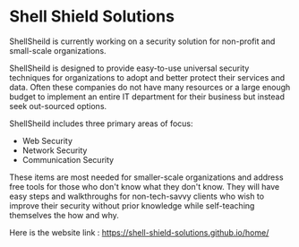 # Shell Shield Solutions

ShellSheild is currently working on a security solution for non-profit and small-scale organizations.

ShellSheild is designed to provide easy-to-use universal security techniques for organizations to adopt and better protect their services and data. Often these companies do not have many resources or a large enough budget to implement an entire IT department for their business but instead seek out-sourced options.

ShellSheild includes three primary areas of focus:
- Web Security
- Network Security
- Communication Security

These items are most needed for smaller-scale organizations and address free tools for those who don't know what they don't know. They will have easy steps and walkthroughs for non-tech-savvy clients who wish to improve their security without prior knowledge while self-teaching themselves the how and why.

Here is the website link : https://shell-shield-solutions.github.io/home/
